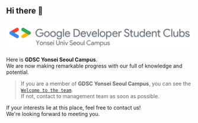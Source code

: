 ## Hi there 👋

<img src="/imgs/GDSC Yonsei Univ Seoul Campus Horizontal color.png" width=600>

Here is **GDSC Yonsei Seoul Campus**. \
We are now making remarkable progress with our full of knowledge and potential.

> If you are a member of **GDSC Yonsei Seoul Campus**, you can see the [`Welcome to the team`](https://github.com/gdsc-ys?view_as=member). \
> If not, contact to management team as soon as possible.

If your interests lie at this place, feel free to contact us! \
We're looking forward to meeting you.

